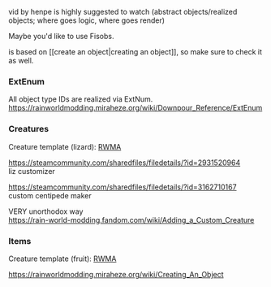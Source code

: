 vid by henpe is highly suggested to watch (abstract objects/realized objects; where goes logic, where goes render)

Maybe you'd like to use Fisobs.

is based on [[create an object|creating an object]], so make sure to check it as well.   
### ExtEnum

All object type IDs are realized via ExtNum.  
https://rainworldmodding.miraheze.org/wiki/Downpour_Reference/ExtEnum  
### Creatures

Creature template (lizard): [RWMA](https://discord.com/channels/1083481230839922688/1083483097145819348/1336495351368257587)

https://steamcommunity.com/sharedfiles/filedetails/?id=2931520964  
liz customizer

https://steamcommunity.com/sharedfiles/filedetails/?id=3162710167  
custom centipede maker



VERY unorthodox way  
https://rain-world-modding.fandom.com/wiki/Adding_a_Custom_Creature

### Items  
Creature template (fruit): [RWMA](https://discord.com/channels/1083481230839922688/1083483097145819348/1336495418976108634)

https://rainworldmodding.miraheze.org/wiki/Creating_An_Object